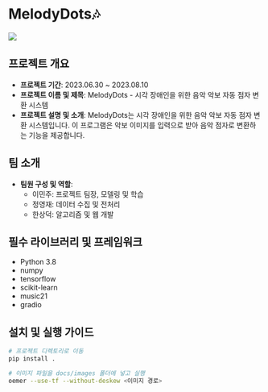 # MelodyDots🎶

<p align="left">
  <img src="https://github.com/pingpeng1017/MelodyDots/assets/97069558/306d898c-a4fb-4ad7-b3ab-e5d3ef83ecb0">
</p>

## 프로젝트 개요

- **프로젝트 기간**: 2023.06.30 ~ 2023.08.10
- **프로젝트 이름 및 제목**: MelodyDots - 시각 장애인을 위한 음악 악보 자동 점자 변환 시스템
- **프로젝트 설명 및 소개**: MelodyDots는 시각 장애인을 위한 음악 악보 자동 점자 변환 시스템입니다. 이 프로그램은 악보 이미지를 입력으로 받아 음악 점자로 변환하는 기능을 제공합니다.

## 팀 소개

- **팀원 구성 및 역할**:
  - 이민주: 프로젝트 팀장, 모델링 및 학습
  - 정영재: 데이터 수집 및 전처리
  - 한상덕: 알고리즘 및 웹 개발

## 필수 라이브러리 및 프레임워크

- Python 3.8
- numpy
- tensorflow
- scikit-learn
- music21
- gradio

## 설치 및 실행 가이드

```bash
# 프로젝트 디렉토리로 이동
pip install .

# 이미지 파일을 docs/images 폴더에 넣고 실행
oemer --use-tf --without-deskew <이미지 경로>
